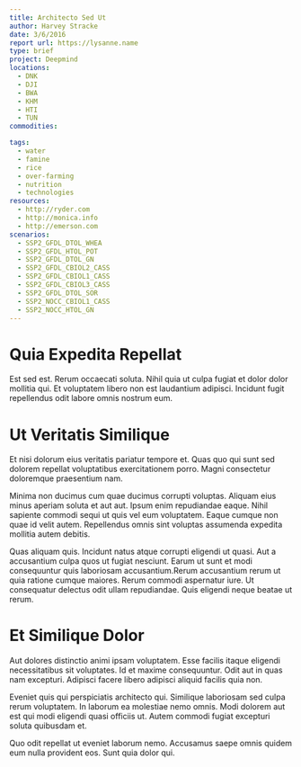 ```yaml
---
title: Architecto Sed Ut
author: Harvey Stracke
date: 3/6/2016
report url: https://lysanne.name
type: brief
project: Deepmind
locations:
  - DNK
  - DJI
  - BWA
  - KHM
  - HTI
  - TUN
commodities:

tags:
  - water
  - famine
  - rice
  - over-farming
  - nutrition
  - technologies
resources:
  - http://ryder.com
  - http://monica.info
  - http://emerson.com
scenarios:
  - SSP2_GFDL_DTOL_WHEA
  - SSP2_GFDL_HTOL_POT
  - SSP2_GFDL_DTOL_GN
  - SSP2_GFDL_CBIOL2_CASS
  - SSP2_GFDL_CBIOL1_CASS
  - SSP2_GFDL_CBIOL3_CASS
  - SSP2_GFDL_DTOL_SOR
  - SSP2_NOCC_CBIOL1_CASS
  - SSP2_NOCC_HTOL_GN
---
```

# Quia Expedita Repellat
Est sed est. Rerum occaecati soluta. Nihil quia ut culpa fugiat et dolor dolor mollitia qui. Et voluptatem libero non est laudantium adipisci. Incidunt fugit repellendus odit labore omnis nostrum eum.

# Ut Veritatis Similique
Et nisi dolorum eius veritatis pariatur tempore et. Quas quo qui sunt sed dolorem repellat voluptatibus exercitationem porro. Magni consectetur doloremque praesentium nam.
 Minima non ducimus cum quae ducimus corrupti voluptas. Aliquam eius minus aperiam soluta et aut aut. Ipsum enim repudiandae eaque. Nihil sapiente commodi sequi ut quis vel eum voluptatem. Eaque cumque non quae id velit autem. Repellendus omnis sint voluptas assumenda expedita mollitia autem debitis.
 Quas aliquam quis. Incidunt natus atque corrupti eligendi ut quasi. Aut a accusantium culpa quos ut fugiat nesciunt. Earum ut sunt et modi consequuntur quis laboriosam accusantium.Rerum accusantium rerum ut quia ratione cumque maiores. Rerum commodi aspernatur iure. Ut consequatur delectus odit ullam repudiandae. Quis eligendi neque beatae ut rerum.

# Et Similique Dolor
Aut dolores distinctio animi ipsam voluptatem. Esse facilis itaque eligendi necessitatibus sit voluptates. Id et maxime consequuntur. Odit aut in quas nam excepturi. Adipisci facere libero adipisci aliquid facilis quia non.
 Eveniet quis qui perspiciatis architecto qui. Similique laboriosam sed culpa rerum voluptatem. In laborum ea molestiae nemo omnis. Modi dolorem aut est qui modi eligendi quasi officiis ut. Autem commodi fugiat excepturi soluta quibusdam et.
 Quo odit repellat ut eveniet laborum nemo. Accusamus saepe omnis quidem eum nulla provident eos. Sunt quia dolor qui.
